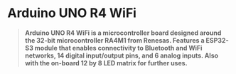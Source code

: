 # Arduino UNO R4 WiFi

> **Arduino UNO R4 WiFi is a microcontroller board designed around the 32-bit microcontroller RA4M1 from Renesas. Features a ESP32-S3 module that enables connectivity to Bluetooth and WiFi networks, 14 digital input/output pins, and 6 analog inputs. Also with the on-board 12 by 8 LED matrix for further uses.**
